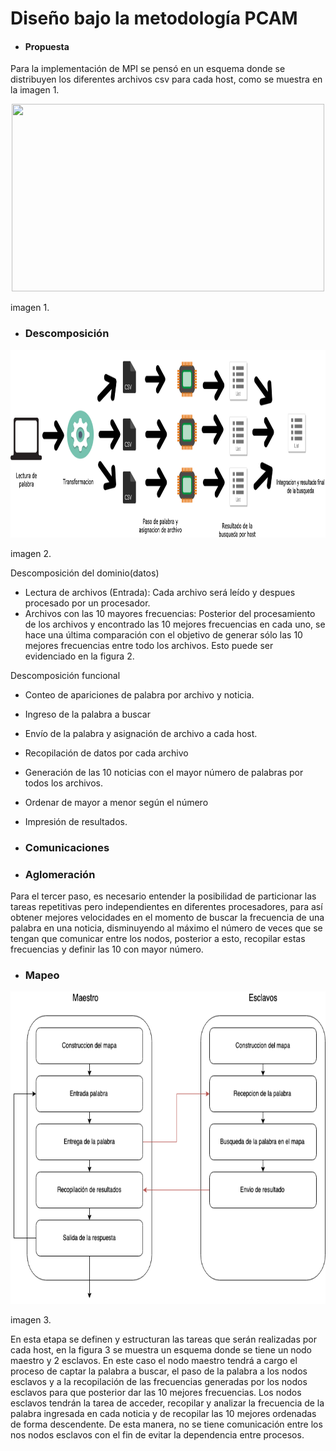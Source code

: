 # Diseño bajo la metodología PCAM
- #### Propuesta
Para la implementación de MPI se pensó en un esquema donde se distribuyen los diferentes archivos csv para cada host, como se muestra en la imagen 1.
<p align="center">
        <img src="imagenes/esquemaPequeño.png" width="500px" height="300px">
</p>
imagen 1.

- ### Descomposición
<p align="center">
        <img src="imagenes/esquemaCompleto.png" width="800px" height="300px">
</p>
imagen 2.

Descomposición del dominio(datos)
 - Lectura de archivos (Entrada): Cada archivo será leído y despues procesado por un procesador.
 - Archivos con las 10 mayores frecuencias: Posterior del procesamiento de los archivos y encontrado las 10 mejores frecuencias en cada uno, se hace una última comparación con el objetivo de generar sólo las 10 mejores frecuencias entre todo los archivos. Esto puede ser evidenciado en la figura 2.

Descomposición funcional

 - Conteo de apariciones de palabra por archivo y noticia.
 - Ingreso de la palabra a buscar
 - Envío de la palabra y asignación de archivo a cada host.
 - Recopilación de datos por cada archivo
 - Generación de las 10 noticias con el mayor número de palabras por todos los archivos.
 - Ordenar de mayor a menor según el número
 - Impresión de resultados.

- ### Comunicaciones

- ### Aglomeración

Para el tercer paso, es necesario entender la posibilidad de particionar las tareas repetitivas pero independientes en diferentes procesadores, para así obtener mejores velocidades en el momento de buscar la frecuencia de una palabra en una noticia, disminuyendo al máximo el número de veces que se tengan que comunicar entre los nodos, posterior a esto, recopilar estas frecuencias y definir las 10 con mayor número.

- ### Mapeo
<p align="center">
        <img src="imagenes/mapeo.png" width="600px" height="500px">
</p>
imagen 3.

En esta etapa se definen y estructuran las tareas que serán realizadas por cada host, en la figura 3 se muestra un esquema donde se tiene un nodo maestro y 2 esclavos. En este caso el nodo maestro tendrá a cargo el proceso de captar la palabra a buscar, el paso de la palabra a los nodos esclavos y a la recopilación de las frecuencias generadas por los nodos esclavos para que posterior dar las 10 mejores frecuencias. Los nodos esclavos tendrán la tarea de acceder, recopilar y analizar la frecuencia de la palabra ingresada en cada noticia y de recopilar las 10 mejores ordenadas de forma descendente. De esta manera, no se tiene comunicación entre los nos nodos esclavos con el fin de evitar la dependencia entre procesos.

